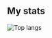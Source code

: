 ## My stats
![Top langs](https://github-readme-stats.vercel.app/api/top-langs/?username=Tesmi-Develop&theme=gruvbox&layout=donut)
